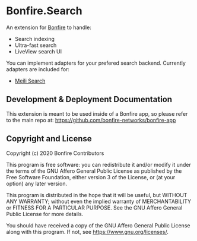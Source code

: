 # Bonfire.Search

An extension for [Bonfire](https://bonfire.cafe/) to handle:

- Search indexing
- Ultra-fast search
- LiveView search UI

You can implement adapters for your prefered search backend. Currently adapters are included for:
- [Meili Search](https://www.meilisearch.com/) 


## Development & Deployment Documentation

This extension is meant to be used inside of a Bonfire app, so please refer to the main repo at: https://github.com/bonfire-networks/bonfire-app

## Copyright and License

Copyright (c) 2020 Bonfire Contributors

This program is free software: you can redistribute it and/or modify
it under the terms of the GNU Affero General Public License as
published by the Free Software Foundation, either version 3 of the
License, or (at your option) any later version.

This program is distributed in the hope that it will be useful, but
WITHOUT ANY WARRANTY; without even the implied warranty of
MERCHANTABILITY or FITNESS FOR A PARTICULAR PURPOSE.  See the GNU
Affero General Public License for more details.

You should have received a copy of the GNU Affero General Public
License along with this program.  If not, see <https://www.gnu.org/licenses/>.
